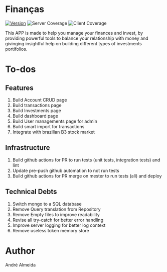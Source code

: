 # Finanças
[![Version](https://img.shields.io/badge/version-1.0.0-blue.svg)](LINK_TO_VERSION_HISTORY)
![Server Coverage](https://img.shields.io/badge/server--coverage-0%25-red)
![Client Coverage](https://img.shields.io/badge/client--coverage-0%25-red)

This APP is made to help you manage your finances and invest, by providing powerful tools to balance your relationship with money and givinging insightful help on building different types of investments portifolios.

# To-dos
## Features
1. Build Account CRUD page
2. Build transactions page
3. Build Investments page
4. Build dashboard page
5. Build User managements page for admin
6. Build smart import for transactions
7. Integrate with brazilian B3 stock market

## Infrastructure
1. Build github actions for PR to run tests (unit tests, integration tests) and lint
2. Update pre-push github automation to not run tests
3. Build github actions for PR merge on mester to run tests (all) and deploy

## Technical Debts
1. Switch mongo to a SQL database
2. Remove Query translation from Repository
3. Remove Empty files to improve readability
4. Revise all try-catch for better error handling
5. Improve server logging for better log context
6. Remove useless token memory store

# Author
André Almeida